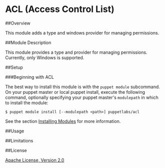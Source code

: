 ACL (Access Control List)
==============

##Overview

This module adds a type and windows provider for managing permissions.

##Module Description

This module provides a type and provider for managing permissions. Currently, only Windows is supported.


##Setup

###Beginning with ACL

The best way to install this module is with the `puppet module` subcommand.  On your puppet master or local puppet install, execute the following command, optionally specifying your puppet master's `modulepath` in which to install the module:

    $ puppet module install [--modulepath <path>] puppetlabs/acl

See the section [Installing Modules](http://docs.puppetlabs.com/puppet/2.7/reference/modules_installing.html) for more information.

##Usage



##Limitations


##License

[Apache License, Version 2.0](http://www.apache.org/licenses/LICENSE-2.0.html)

